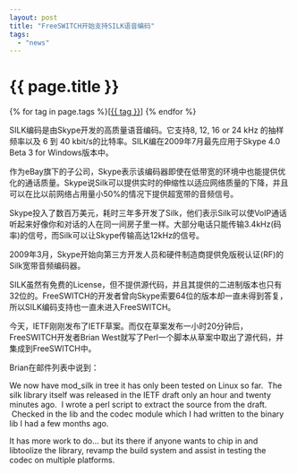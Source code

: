 ```yaml
---
layout: post
title: "FreeSWITCH开始支持SILK语音编码"
tags:
  - "news"
---
```


# {{ page.title }}

<div class="tags">
{% for tag in page.tags %}[<a class="tag" href="/tags.html#{{ tag }}">{{ tag }}</a>] {% endfor %}
</div>


SILK编码是由Skype开发的高质量语音编码。它支持8, 12, 16 or 24 kHz 的抽样频率以及 6 到 40 kbit/s的比特率。SILK编在2009年7月最先应用于Skype 4.0 Beta 3 for Windows版本中。

作为eBay旗下的子公司，Skype表示该编码器即使在低带宽的环境中也能提供优化的通话质量。Skype说Silk可以提供实时的伸缩性以适应网络质量的下降，并且可以在比以前网络占用量小50%的情况下提供超宽带的音频信号。

Skype投入了数百万美元，耗时三年多开发了Silk，他们表示Silk可以使VoIP通话听起来好像你和对话的人在同一间房子里一样。大部分电话只能传输3.4kHz(码率)的信号，而Silk可以让Skype传输高达12kHz的信号。

2009年3月，Skype开始向第三方开发人员和硬件制造商提供免版税认证(RF)的Silk宽带音频编码器。

SILK虽然有免费的License，但不提供源代码，并且其提供的二进制版本也只有32位的。FreeSWITCH的开发者曾向Skype索要64位的版本却一直未得到答复，所以SILK编码支持也一直未进入FreeSWITCH。

今天，IETF刚刚发布了IETF草案。而仅在草案发布一小时20分钟后，FreeSWITCH开发者Brian West就写了Perl一个脚本从草案中取出了源代码，并集成到FreeSWITCH中。

Brian在邮件列表中说到：


We now have mod_silk in tree it has only been tested on Linux so far.  The silk library itself was released in the IETF draft only an hour and twenty minutes ago.  I wrote a perl script to extract the source from the draft.  Checked in the lib and the codec module which I had written to the binary lib I had a few months ago.

It has more work to do... but its there if anyone wants to chip in and libtoolize the library, revamp the build system and assist in testing the codec on multiple platforms.

